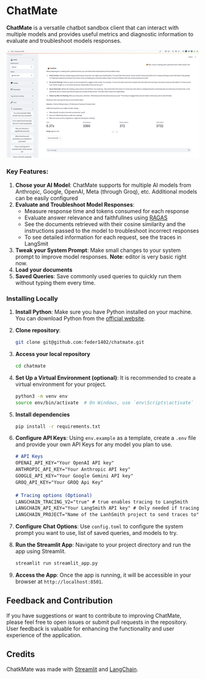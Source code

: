 # ChatMate

**ChatMate** is a versatile chatbot sandbox client that can interact with multiple models
and provides useful metrics and diagnostic information to evaluate and troubleshoot models responses.

![ChatMate Preview](docs/chatmate.png)

### Key Features:
1. **Chose your AI Model**: ChatMate supports for multiple AI models from Anthropic, Google,
 OpenAI, Meta (through Groq), etc. Additional models can be easily configured
1. **Evaluate and Troubleshoot Model Responses**: 
    * Measure response time and tokens consumed for each response
    * Evaluate answer relevance and faithfullnes using [RAGAS](https://docs.ragas.io/en/stable/concepts/metrics/index.html)
    * See the documents retrieved with their cosine similarity and the instructions passed to the model to troubleshoot incorrect responses
    * To see detailed information for each request, see the traces in LangSmit 
1. **Tweak your System Prompt**: Make small changes to your system prompt to improve model responses. **Note**: editor is very basic right now.
1. **Load your documents**
1. **Saved Queries**: Save commonly used queries to quickly run them without typing them every time.


### Installing Locally

1. **Install Python**: Make sure you have Python installed on your machine. You can download Python from the [official website](https://www.python.org/).

1. **Clone repository**:
    ```bash
    git clone git@github.com:feder1402/chatmate.git
    ``` 
1. **Access your local repository**
    ```bash
    cd chatmate
    ```

1. **Set Up a Virtual Environment (optional)**: It is recommended to create a virtual environment for your project.
   ```bash
   python3 -m venv env
   source env/bin/activate  # On Windows, use `env\Scripts\activate`
   ```

1. **Install dependencies**
    ```bash
    pip install -r requirements.txt
    ```

1. **Configure API Keys**: Using `env.example` as a template, create a `.env` file and provide your own API Keys for any model you plan to use.
   ```md
   # API Keys
   OPENAI_API_KEY="Your OpenAI API key"
   ANTHROPIC_API_KEY="Your Anthropic API key"
   GOOGLE_API_KEY="Your Google Gemini API key"
   GROQ_API_KEY="Your GROQ Api Key"

   # Tracing options (Optional)
   LANGCHAIN_TRACING_V2="true" # true enables tracing to LangSmith
   LANGCHAIN_API_KEY="Your LangSmith API key" # Only needed if tracing is enabled
   LANGCHAIN_PROJECT="Name of the LanhSmith project to send traces to" # Only needed if tracing is enabled
   ```

1. **Configure Chat Options**: Use `config.toml` to configure the system prompt you want to use, list of saved queries, and models to try.

1. **Run the Streamlit App**: Navigate to your project directory and run the app using Streamlit.
   ```bash
   streamlit run streamlit_app.py
   ```
1. **Access the App**: Once the app is running, it will be accessible in your browser at `http://localhost:8501`.

## Feedback and Contribution

If you have suggestions or want to contribute to improving ChatMate, please feel free to open issues or submit pull requests in the repository. User feedback is valuable for enhancing the functionality and user experience of the application.

## Credits
ChatkMate was made with [Streamlit](https://streamlit.io/) and [LangChain](https://python.langchain.com).